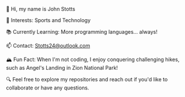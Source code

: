 👋 Hi, my name is John Stotts

🏀 Interests: Sports and Technology

📚 Currently Learning: More programming languages... always!

📫 Contact: Stotts24@outlook.com

🏔️ Fun Fact: When I'm not coding, I enjoy conquering challenging hikes, such as Angel's Landing in Zion National Park!

🔍 Feel free to explore my repositories and reach out if you'd like to collaborate or have any questions.

<!---
JohnStotts/JohnStotts is a ✨ special ✨ repository because its `README.md` (this file) appears on your GitHub profile.
You can click the Preview link to take a look at your changes.
--->
